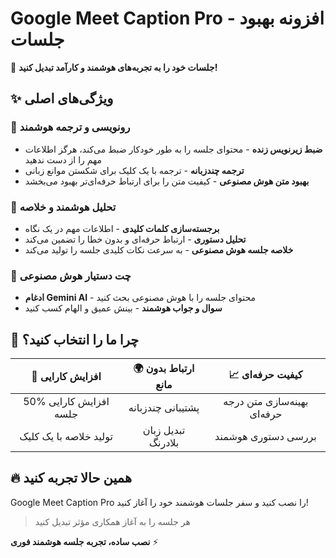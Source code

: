 # Google Meet Caption Pro - افزونه بهبود جلسات

🚀 **جلسات خود را به تجربه‌های هوشمند و کارآمد تبدیل کنید!**

## ✨ ویژگی‌های اصلی

### 📝 رونویسی و ترجمه هوشمند
- **ضبط زیرنویس زنده** - محتوای جلسه را به طور خودکار ضبط می‌کند، هرگز اطلاعات مهم را از دست ندهید
- **ترجمه چندزبانه** - ترجمه با یک کلیک برای شکستن موانع زبانی
- **بهبود متن هوش مصنوعی** - کیفیت متن را برای ارتباط حرفه‌ای‌تر بهبود می‌بخشد

### 🎯 تحلیل هوشمند و خلاصه
- **برجسته‌سازی کلمات کلیدی** - اطلاعات مهم در یک نگاه
- **تحلیل دستوری** - ارتباط حرفه‌ای و بدون خطا را تضمین می‌کند
- **خلاصه جلسه هوش مصنوعی** - به سرعت نکات کلیدی جلسه را تولید می‌کند

### 🤖 چت دستیار هوش مصنوعی
- **ادغام Gemini AI** - محتوای جلسه را با هوش مصنوعی بحث کنید
- **سوال و جواب هوشمند** - بینش عمیق و الهام کسب کنید

## 🎁 چرا ما را انتخاب کنید؟

| 💼 افزایش کارایی | 🌍 ارتباط بدون مانع | 📈 کیفیت حرفه‌ای |
|:---:|:---:|:---:|
| 50% افزایش کارایی جلسه | پشتیبانی چندزبانه | بهینه‌سازی متن درجه حرفه‌ای |
| تولید خلاصه با یک کلیک | تبدیل زبان بلادرنگ | بررسی دستوری هوشمند |

## 🔥 همین حالا تجربه کنید

Google Meet Caption Pro را نصب کنید و سفر جلسات هوشمند خود را آغاز کنید!

> هر جلسه را به آغاز همکاری مؤثر تبدیل کنید

**نصب ساده، تجربه جلسه هوشمند فوری** ⚡
